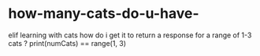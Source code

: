# how-many-cats-do-u-have-
elif learning with cats
how do i get it to return a response for a range of 1-3 cats ?
print(numCats) == range(1, 3) 
